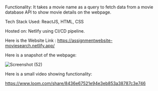 Functionality: It takes a movie name as a query to fetch data from a movie database API to show movie details on the webpage.

Tech Stack Used: ReactJS, HTML, CSS

Hosted on: Netlify using CI/CD pipeline.

Here is the Website Link : https://assignmentwebsite-moviesearch.netlify.app/

Here is a snapshot of the webpage:

![Screenshot (52)](https://user-images.githubusercontent.com/75585339/168142170-57b29ea9-0aa8-4d81-b5e7-d4e8eb5e2abd.png)

Here is a small video showing  functionality:

https://www.loom.com/share/8436e67521e94e3eb853a38787c3e746
